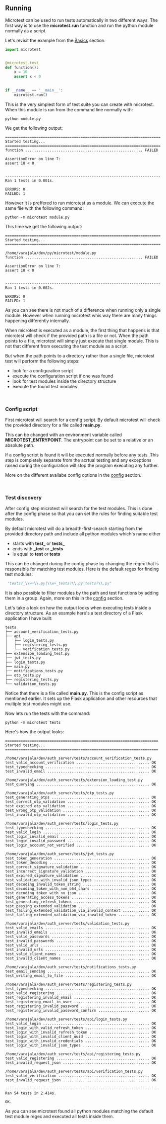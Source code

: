 ## Running

Microtest can be used to run tests automatically in two different ways. The first way is to use the **microtest.run** function and run the python module normally as a script.

Let's revisit the example from the [Basics](basics.md) section:

```python
import microtest


@microtest.test
def function():
    x = 10
    assert x < 0
    

if __name__ == '__main__':
    microtest.run()
```

This is the very simplest form of test suite you can create with microtest. When this module is ran from the command line normally with:

    python module.py

We get the following output:

```
======================================================================
Started testing...
======================================================================
function ..................................................... FAILED

AssertionError on line 7:
assert 10 < 0 


----------------------------------------------------------------------
Ran 1 tests in 0.001s.

ERRORS: 0
FAILED: 1
```

However it is preffered to run microtest as a module. We can execute the same file with the following command:

    python -m microtest module.py

This time we get the following output:

```
======================================================================
Started testing...
======================================================================

/home/varajala/dev/py/microtest/module.py
function ..................................................... FAILED

AssertionError on line 7:
assert 10 < 0 


----------------------------------------------------------------------
Ran 1 tests in 0.002s.

ERRORS: 0
FAILED: 1
```

As you can see there is not much of a difference when running only a single module.
However when running microtest whis way there are many things happening differently internally.

When microtest is executed as a module, the first thing that happens is that microtest will check if the provided path is a file or not. When the path points to a file, microtest will simply just execute that single module. This is not that different from executing the test module as a script.


But when the path points to a directory rather than a single file, microtest test will perform the following steps:

  - look for a configuration script
  - execute the configuration script if one was found
  - look for test modules inside the directory structure
  - execute the found test modules

<br>

### Config script

First microtest will search for a config script. By default microtest will check the provided directory for a file called **main.py**.

This can be changed with an environment variable called **MICROTEST_ENTRYPOINT**. The entrypoint can be set to a relative or an absolute path.

If a config script is found it will be executed normally before any tests. This step is completely separate from the acrtual testing and any exceptions raised during the configuration will stop the program executing any further. 

More on the different availabe config options in the [config](config.md) section.

<br>

### Test discovery

After config step microtest will search for the test modules.
This is done after the config phase so that you can set the rules for finding suitable test modules.

By default microtest will do a breadth-first-search starting from the provided directory path and include all python modules
which's name either

  - starts with **test_** or **tests_**
  - ends with **_test** or **_tests**
  - is equal to **test** or **tests**


This can be changed during the config phase by changing the regex that is responsible for matching test modules. Here is the default regex for finding test modules: 

```python
 "tests?_\\w+\\.py|\\w+_tests?\\.py|tests?\\.py"
```

It is also possible to filter modules by the path and test functions by adding them in a group. Again, more on this in the [config](config.md) section.

Let's take a look on how the output looks when executing tests inside a directory structure. As an example here's a test directory of a Flask application I have built:

```
tests
├── account_verification_tests.py
├── api
│   ├── login_tests.py
│   ├── registering_tests.py
│   └── verification_tests.py
├── extension_loading_test.py
├── jwt_tests.py
├── login_tests.py
├── main.py
├── notifications_tests.py
├── otp_tests.py
├── registering_tests.py
└── validation_tests.py
```

Notice that there is a file called **main.py**. This is the config script as mentioned earlier. It sets up the Flask application and other resources that multiple test modules might use.

Now lets run the tests with the command:

    python -m microtest tests


Here's how the output looks:

```
=====================================================================
Started testing...
=====================================================================

/home/varajala/dev/auth_server/tests/account_verification_tests.py
test_valid_account_verification ................................. OK
test_typechecking ............................................... OK
test_invalid_email .............................................. OK

/home/varajala/dev/auth_server/tests/extension_loading_test.py
test_querying ................................................... OK

/home/varajala/dev/auth_server/tests/otp_tests.py
test_generating_otps ............................................ OK
test_correct_otp_validation ..................................... OK
test_expired_otp_validation ..................................... OK
test_wrong_otp_validation ....................................... OK
test_invalid_otp_validation ..................................... OK

/home/varajala/dev/auth_server/tests/login_tests.py
test_typechecking ............................................... OK
test_valid_login ................................................ OK
test_login_invalid_email ........................................ OK
test_login_invalid_password ..................................... OK
test_login_account_not_verified ................................. OK

/home/varajala/dev/auth_server/tests/jwt_tests.py
test_token_generation ........................................... OK
test_token_decoding ............................................. OK
test_correct_signature_validation ............................... OK
test_incorrect_signature_validation ............................. OK
test_expired_signature_validation ............................... OK
test_validation_with_invalid_json_types ......................... OK
test_decoding_invalid_token_string .............................. OK
test_decoding_token_with_non_b64_chars .......................... OK
test_decoding_token_with_no_json ................................ OK
test_generating_access_tokens ................................... OK
test_generating_refresh_tokens .................................. OK
test_passing_extended_validation ................................ OK
test_failing_extended_validation_via_invalid_context ............ OK
test_failing_extended_validation_via_invalid_token .............. OK

/home/varajala/dev/auth_server/tests/validation_tests.py
test_valid_emails ............................................... OK
test_invalid_emails ............................................. OK
test_valid_passwords ............................................ OK
test_invalid_passwords .......................................... OK
test_valid_urls ................................................. OK
test_invalid_urls ............................................... OK
test_valid_client_names ......................................... OK
test_invalid_client_names ....................................... OK

/home/varajala/dev/auth_server/tests/notifications_tests.py
test_email_sending .............................................. OK
test_writing_email_to_file ...................................... OK

/home/varajala/dev/auth_server/tests/registering_tests.py
test_typechecking ............................................... OK
test_valid_registering .......................................... OK
test_registering_invalid_email .................................. OK
test_registering_email_in_user .................................. OK
test_registering_invalid_password ............................... OK
test_registering_invalid_password_confirm ....................... OK

/home/varajala/dev/auth_server/tests/api/login_tests.py
test_valid_login ................................................ OK
test_login_with_valid_refresh_token ............................. OK
test_login_with_invalid_refresh_token ........................... OK
test_login_with_invalid_client_uuid ............................. OK
test_login_with_invalid_credentials ............................. OK
test_login_with_invalid_json_types .............................. OK

/home/varajala/dev/auth_server/tests/api/registering_tests.py
test_valid_registering .......................................... OK
test_invalid_request_json ....................................... OK

/home/varajala/dev/auth_server/tests/api/verification_tests.py
test_valid_verification ......................................... OK
test_invalid_request_json ....................................... OK

---------------------------------------------------------------------
Ran 54 tests in 2.414s.

OK.

```

As you can see microtest found all python modules matching the default test module regex and executed all tests inside them.
